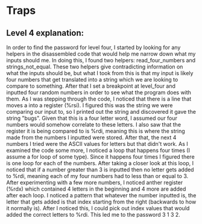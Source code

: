 # Traps
## Level 4 explanation:
In order to find the password for level four, I started by looking for any helpers in the disassembled code that would help me narrow down what my inputs should me. In doing this, I found two helpers: read_four_numbers and strings_not_equal. These two helpers give contradicting information on what the inputs should be, but what I took from this is that my input is likely four numbers that get translated into a string which we are looking to compare to something. After that I set a breakpoint at level_four and inputted four random numbers in order to see what the program does with them. As I was stepping through the code, I noticed that there is a line that moves a <message> into a register (%rsi). I figured this was the string we were comparing our input to, so I printed out the string and discovered it gave the string "bugs".  Given that this is a four letter word, I assumed our four numbers would somehow correlate to these letters. I also saw that the register it is being compared to is %rdi, meaning this is where the string made from the numbers I inputted were stored. After that, the next 4 numbers I tried were the ASCII values for letters but that didn't work. As I examined the code some more, I noticed a loop that happens four times (I assume a for loop of some type). Since it happens four times I figured there is one loop for each of the numbers. After taking a closer look at this loop, I noticed that if a number greater than 3 is inputted then no letter gets added to %rdi, meaning each of my four numbers had to less than or equal to 3. After experimenting with a few more numbers, I noticed anther register (%rdx) which contained 4 letters in the beginning and 4 more are added after each loop. I noticed a pattern that whatever the number inputted is, the letter that gets added is that index starting from the right (backwards to how it normally is). After I noticed this, I could pick out index values that would added the correct letters to %rdi. This led me to the password 3 1 3 2. 